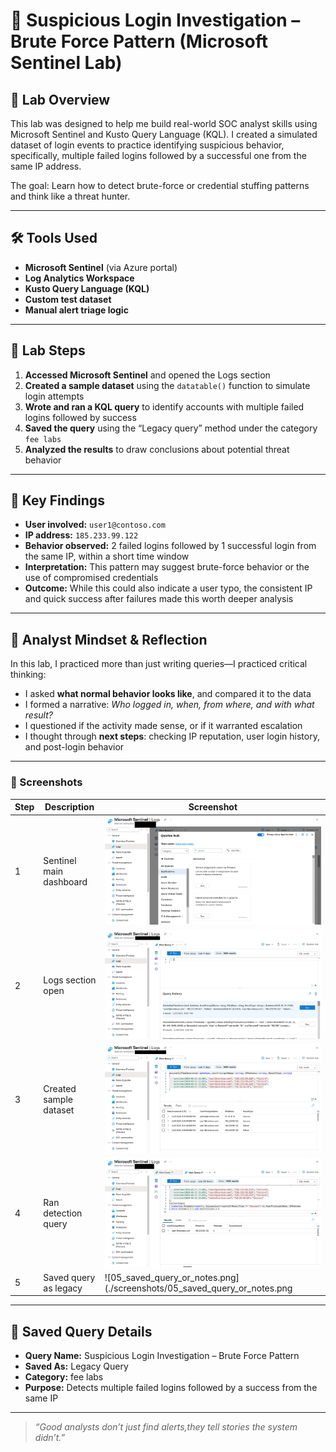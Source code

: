 # 🔐 Suspicious Login Investigation – Brute Force Pattern (Microsoft Sentinel Lab)

## 📘 Lab Overview

This lab was designed to help me build real-world SOC analyst skills using Microsoft Sentinel and Kusto Query Language (KQL). I created a simulated dataset of login events to practice identifying suspicious behavior, specifically, multiple failed logins followed by a successful one from the same IP address.

The goal: Learn how to detect brute-force or credential stuffing patterns and think like a threat hunter.

---

## 🛠️ Tools Used

- **Microsoft Sentinel** (via Azure portal)
- **Log Analytics Workspace**
- **Kusto Query Language (KQL)**
- **Custom test dataset**
- **Manual alert triage logic**

---

## 🧪 Lab Steps

1. **Accessed Microsoft Sentinel** and opened the Logs section
2. **Created a sample dataset** using the `datatable()` function to simulate login attempts
3. **Wrote and ran a KQL query** to identify accounts with multiple failed logins followed by success
4. **Saved the query** using the “Legacy query” method under the category `fee labs`
5. **Analyzed the results** to draw conclusions about potential threat behavior

---

## 🧠 Key Findings

- **User involved:** `user1@contoso.com`
- **IP address:** `185.233.99.122`
- **Behavior observed:** 2 failed logins followed by 1 successful login from the same IP, within a short time window
- **Interpretation:** This pattern may suggest brute-force behavior or the use of compromised credentials
- **Outcome:** While this could also indicate a user typo, the consistent IP and quick success after failures made this worth deeper analysis

---

## 🧭 Analyst Mindset & Reflection

In this lab, I practiced more than just writing queries—I practiced critical thinking:

- I asked **what normal behavior looks like**, and compared it to the data
- I formed a narrative: *Who logged in, when, from where, and with what result?*
- I questioned if the activity made sense, or if it warranted escalation
- I thought through **next steps**: checking IP reputation, user login history, and post-login behavior


---

### 📂 Screenshots

| Step | Description | Screenshot |
|------|-------------|------------|
| 1 | Sentinel main dashboard | ![01_sentinel_dashboard](./screenshots/01_sentinel_dashboard.png) |
| 2 | Logs section open | ![02_logs_blade_open](./screenshots/02_logs_blade_open.png) |
| 3 | Created sample dataset | ![03_sample_data_created](./screenshots/03_sample_data_created.png) |
| 4 | Ran detection query | ![04_suspicious_login_query](./screenshots/04_suspicious_login_query.png) |
| 5 | Saved query as legacy | ![05_saved_query_or_notes.png](./screenshots/05_saved_query_or_notes.png |


---

## 💾 Saved Query Details

- **Query Name:** Suspicious Login Investigation – Brute Force Pattern  
- **Saved As:** Legacy Query  
- **Category:** fee labs  
- **Purpose:** Detects multiple failed logins followed by a success from the same IP


---

> _“Good analysts don’t just find alerts,they tell stories the system didn’t.”_

